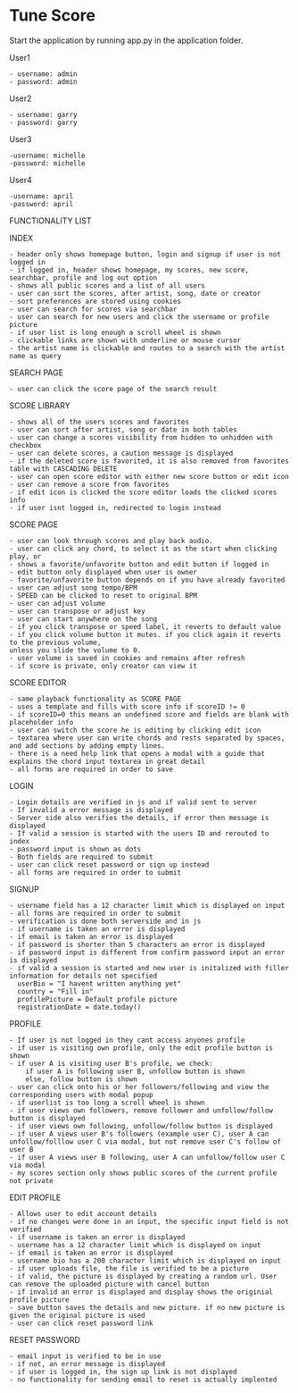 # Tune Score

Start the application by running app.py in the application folder.

User1

    - username: admin
    - password: admin

User2

    - username: garry
    - password: garry

User3

    -username: michelle
    -password: michelle

User4

    -username: april
    -password: april


FUNCTIONALITY LIST

INDEX 

    - header only shows homepage button, login and signup if user is not logged in
    - if logged in, header shows homepage, my scores, new score, searchbar, profile and log out option
    - shows all public scores and a list of all users
    - user can sort the scores, after artist, song, date or creator
    - sort preferences are stored using cookies
    - user can search for scores via searchbar 
    - user can search for new users and click the username or profile picture
    - if user list is long enough a scroll wheel is shown
    - clickable links are shown with underline or mouse cursor
    - the artist name is clickable and routes to a search with the artist name as query 

SEARCH PAGE

    - user can click the score page of the search result


SCORE LIBRARY

    - shows all of the users scores and favorites
    - user can sort after artist, song or date in both tables
    - user can change a scores visibility from hidden to unhidden with checkbox
    - user can delete scores, a caution message is displayed
    - if the deleted score is favorited, it is also removed from favorites table with CASCADING DELETE
    - user can open score editor with either new score button or edit icon
    - user can remove a score from favorites
    - if edit icon is clicked the score editor loads the clicked scores info
    - if user isnt logged in, redirected to login instead

SCORE PAGE

    - user can look through scores and play back audio.
    - user can click any chord, to select it as the start when clicking play, or 
    - shows a favorite/unfavorite button and edit button if logged in
    - edit button only displayed when user is owner
    - favorite/unfavorite button depends on if you have already favorited
    - user can adjust song tempo/BPM
    - SPEED can be clicked to reset to original BPM
    - user can adjust volume
    - user can transpose or adjust key 
    - user can start anywhere on the song
    - if you click transpose or speed label, it reverts to default value
    - if you click volume button it mutes. if you click again it reverts to the previous volume,
    unless you slide the volume to 0.
    - user volume is saved in cookies and remains after refresh
    - if score is private, only creator can view it

SCORE EDITOR

    - same playback functionality as SCORE PAGE
    - uses a template and fills with score info if scoreID != 0
    - if scoreID=0 this means an undefined score and fields are blank with placeholder info
    - user can switch the score he is editing by clicking edit icon
    - textarea where user can write chords and rests separated by spaces, and add sections by adding empty lines. 
    - there is a need help link that opens a modal with a guide that explains the chord input textarea in great detail
    - all forms are required in order to save

LOGIN

    - Login details are verified in js and if valid sent to server
    - If invalid a error message is displayed
    - Server side also verifies the details, if error then message is displayed
    - If valid a session is started with the users ID and rerouted to index
    - password input is shown as dots
    - Both fields are required to submit
    - user can click reset password or sign up instead
    - all forms are required in order to submit

SIGNUP

    - username field has a 12 character limit which is displayed on input
    - all forms are required in order to submit
    - verification is done both serverside and in js
    - if username is taken an error is displayed
    - if email is taken an error is displayed
    - if password is shorter than 5 characters an error is displayed
    - if password input is different from confirm password input an error is displayed
    - if valid a session is started and new user is initalized with filler information for details not specified
      userBio = "I havent written anything yet"
      country = "Fill in"
      profilePicture = Default profile picture
      registrationDate = date.today()

PROFILE 

    - If user is not logged in they cant access anyones profile
    - if user is visiting own profile, only the edit profile button is shown
    - if user A is visiting user B's profile, we check:
        if user A is following user B, unfollow button is shown
        else, follow button is shown
    - user can click onto his or her followers/following and view the corresponding users with modal popup
    - if userlist is too long a scroll wheel is shown
    - if user views own followers, remove follower and unfollow/follow button is displayed
    - if user views own following, unfollow/follow button is displayed
    - if user A views user B's followers (example user C), user A can unfollow/folllow user C via modal, but not remove user C's follow of user B
    - if user A views user B following, user A can unfollow/follow user C via modal
    - my scores section only shows public scores of the current profile not private

EDIT PROFILE

    - Allows user to edit account details
    - if no changes were done in an input, the specific input field is not verified
    - if username is taken an error is displayed
    - username has a 12 character limit which is displayed on input
    - if email is taken an error is displayed
    - username bio has a 200 character limit which is displayed on input
    - if user uploads file, the file is verified to be a picture 
    - if valid, the picture is displayed by creating a random url. User can remove the uploaded picture with cancel button
    - if invalid an error is displayed and display shows the originial profile picture
    - save button saves the details and new picture. if no new picture is given the original picture is used
    - user can click reset password link

RESET PASSWORD

    - email input is verified to be in use
    - if not, an error message is displayed 
    - if user is logged in, the sign up link is not displayed
    - no functionality for sending email to reset is actually implented



